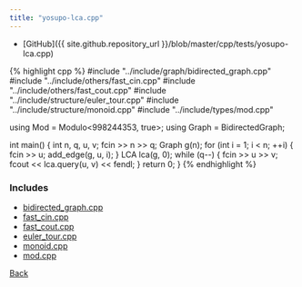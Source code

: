 ```yaml
---
title: "yosupo-lca.cpp"
---
```


- [GitHub]({{ site.github.repository_url }}/blob/master/cpp/tests/yosupo-lca.cpp)

{% highlight cpp %}
#include "../include/graph/bidirected_graph.cpp"
#include "../include/others/fast_cin.cpp"
#include "../include/others/fast_cout.cpp"
#include "../include/structure/euler_tour.cpp"
#include "../include/structure/monoid.cpp"
#include "../include/types/mod.cpp"

using Mod = Modulo<998244353, true>;
using Graph = BidirectedGraph;

int main() {
  int n, q, u, v;
  fcin >> n >> q;
  Graph g(n);
  for (int i = 1; i < n; ++i) {
    fcin >> u;
    add_edge(g, u, i);
  }
  LCA lca(g, 0);
  while (q--) {
    fcin >> u >> v;
    fcout << lca.query(u, v) << fendl;
  }
  return 0;
}
{% endhighlight %}

### Includes

- [bidirected_graph.cpp](../include/graph/bidirected_graph)
- [fast_cin.cpp](../include/others/fast_cin)
- [fast_cout.cpp](../include/others/fast_cout)
- [euler_tour.cpp](../include/structure/euler_tour)
- [monoid.cpp](../include/structure/monoid)
- [mod.cpp](../include/types/mod)

[Back](..)
